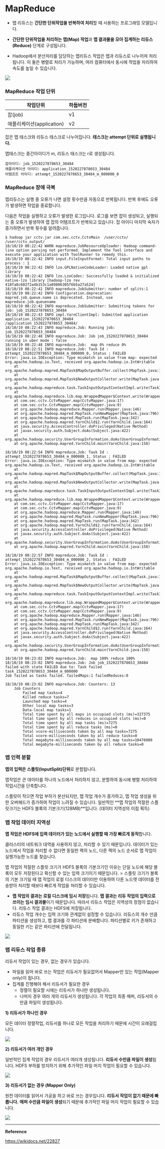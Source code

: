 # MapReduce

* 맵 리듀스는 **간단한 단위작업을 반복하여 처리**할 때 사용하는 프로그래밍 모델입니다.

* **간단한 단위작업을 처리하는 맵(Map) 작업**과 **맵 결과물을 모아 집계하는 리듀스(Reduce)** 단계로 구성됩니다.
* Hadoop에서 분산처리를 담당하는 맵리듀스 작업은 맵과 리듀스로 나누어져 처리됩니다. 이 둘은 병렬로 처리가 가능하며, 여러 컴퓨터에서 동시에 작업을 차리하여 속도를 높일 수 있습니다.



![](https://www.supinfo.com/articles/resources/207908/2807/3.png)



### MapReduce 작업 단위

| 작업단위                  | 하둡버전 |
| ------------------------- | -------- |
| 잡(job)                   | v1       |
| 애플리케이션(application) | v2       |

잡은 맵 태스크와 리듀스 태스크로 나누어집니다. **태스크는 attempt 단위로 실행됩니다.**

맵태스크는 중간아이디가 m, 리듀스 태스크는 r로 생성됩니다.



```
잡아이디: job_1520227878653_30484
애플리케이션 아이디: application_1520227878653_30484
어템프트 아이디: attempt_1520227878653_30484_m_000000_0
```



### MapReduce 장애 극복

맵리듀스는 실행 중 오류가 나면 설정 횟수만큼 자동으로 반복됩니다. 반복 후에도 오류가 발생하면 작업을 종료합니다.

다음은 작업을 실행하고 오류가 발생한 로그입니다. 로그를 보면 잡이 생성되고, 실행되는 중 오류가 발생하여 맵 잡의 어템프트가 반복되고 있습니다. 잡 아이디 마지막 숙자가 증가하면서 반복 횟수를 알려줍니다.

```console
$ hadoop jar cctv.jar com.sec.cctv.CctvMain  /user/cctv/ /user/cctv_output/ 
18/10/19 08:22:42 WARN mapreduce.JobResourceUploader: Hadoop command-line option parsing not performed. Implement the Tool interface and execute your application with ToolRunner to remedy this.
18/10/19 08:22:42 INFO input.FileInputFormat: Total input paths to process : 1
18/10/19 08:22:42 INFO lzo.GPLNativeCodeLoader: Loaded native gpl library
18/10/19 08:22:42 INFO lzo.LzoCodec: Successfully loaded & initialized native-lzo library [hadoop-lzo rev 418fa8c602f2a4b153c1a89806305f6b5a27a524]
18/10/19 08:22:42 INFO mapreduce.JobSubmitter: number of splits:1
18/10/19 08:22:42 INFO Configuration.deprecation: mapred.job.queue.name is deprecated. Instead, use mapreduce.job.queuename
18/10/19 08:22:42 INFO mapreduce.JobSubmitter: Submitting tokens for job: job_1520227878653_30484
18/10/19 08:22:43 INFO impl.YarnClientImpl: Submitted application application_1520227878653_30484
/application_1520227878653_30484/
18/10/19 08:22:43 INFO mapreduce.Job: Running job: job_1520227878653_30484
18/10/19 08:22:48 INFO mapreduce.Job: Job job_1520227878653_30484 running in uber mode : false
18/10/19 08:22:48 INFO mapreduce.Job:  map 0% reduce 0%
18/10/19 08:22:51 INFO mapreduce.Job: Task Id : attempt_1520227878653_30484_m_000000_0, Status : FAILED
Error: java.io.IOException: Type mismatch in value from map: expected org.apache.hadoop.io.Text, received org.apache.hadoop.io.IntWritable
    at org.apache.hadoop.mapred.MapTask$MapOutputBuffer.collect(MapTask.java:1095)
    at org.apache.hadoop.mapred.MapTask$NewOutputCollector.write(MapTask.java:724)
    at org.apache.hadoop.mapreduce.task.TaskInputOutputContextImpl.write(TaskInputOutputContextImpl.java:89)
    at org.apache.hadoop.mapreduce.lib.map.WrappedMapper$Context.write(WrappedMapper.java:112)
    at com.sec.cctv.CctvMapper.map(CctvMapper.java:17)
    at com.sec.cctv.CctvMapper.map(CctvMapper.java:9)
    at org.apache.hadoop.mapreduce.Mapper.run(Mapper.java:146)
    at org.apache.hadoop.mapred.MapTask.runNewMapper(MapTask.java:796)
    at org.apache.hadoop.mapred.MapTask.run(MapTask.java:342)
    at org.apache.hadoop.mapred.YarnChild$2.run(YarnChild.java:164)
    at java.security.AccessController.doPrivileged(Native Method)
    at javax.security.auth.Subject.doAs(Subject.java:422)
    at org.apache.hadoop.security.UserGroupInformation.doAs(UserGroupInformation.java:1698)
    at org.apache.hadoop.mapred.YarnChild.main(YarnChild.java:158)

18/10/19 08:22:54 INFO mapreduce.Job: Task Id : attempt_1520227878653_30484_m_000000_1, Status : FAILED
Error: java.io.IOException: Type mismatch in value from map: expected org.apache.hadoop.io.Text, received org.apache.hadoop.io.IntWritable
    at org.apache.hadoop.mapred.MapTask$MapOutputBuffer.collect(MapTask.java:1095)
    at org.apache.hadoop.mapred.MapTask$NewOutputCollector.write(MapTask.java:724)
    at org.apache.hadoop.mapreduce.task.TaskInputOutputContextImpl.write(TaskInputOutputContextImpl.java:89)
    at org.apache.hadoop.mapreduce.lib.map.WrappedMapper$Context.write(WrappedMapper.java:112)
    at com.sec.cctv.CctvMapper.map(CctvMapper.java:17)
    at com.sec.cctv.CctvMapper.map(CctvMapper.java:9)
    at org.apache.hadoop.mapreduce.Mapper.run(Mapper.java:146)
    at org.apache.hadoop.mapred.MapTask.runNewMapper(MapTask.java:796)
    at org.apache.hadoop.mapred.MapTask.run(MapTask.java:342)
    at org.apache.hadoop.mapred.YarnChild$2.run(YarnChild.java:164)
    at java.security.AccessController.doPrivileged(Native Method)
    at javax.security.auth.Subject.doAs(Subject.java:422)
    at org.apache.hadoop.security.UserGroupInformation.doAs(UserGroupInformation.java:1698)
    at org.apache.hadoop.mapred.YarnChild.main(YarnChild.java:158)

18/10/19 08:22:57 INFO mapreduce.Job: Task Id : attempt_1520227878653_30484_m_000000_2, Status : FAILED
Error: java.io.IOException: Type mismatch in value from map: expected org.apache.hadoop.io.Text, received org.apache.hadoop.io.IntWritable
    at org.apache.hadoop.mapred.MapTask$MapOutputBuffer.collect(MapTask.java:1095)
    at org.apache.hadoop.mapred.MapTask$NewOutputCollector.write(MapTask.java:724)
    at org.apache.hadoop.mapreduce.task.TaskInputOutputContextImpl.write(TaskInputOutputContextImpl.java:89)
    at org.apache.hadoop.mapreduce.lib.map.WrappedMapper$Context.write(WrappedMapper.java:112)
    at com.sec.cctv.CctvMapper.map(CctvMapper.java:17)
    at com.sec.cctv.CctvMapper.map(CctvMapper.java:9)
    at org.apache.hadoop.mapreduce.Mapper.run(Mapper.java:146)
    at org.apache.hadoop.mapred.MapTask.runNewMapper(MapTask.java:796)
    at org.apache.hadoop.mapred.MapTask.run(MapTask.java:342)
    at org.apache.hadoop.mapred.YarnChild$2.run(YarnChild.java:164)
    at java.security.AccessController.doPrivileged(Native Method)
    at javax.security.auth.Subject.doAs(Subject.java:422)
    at org.apache.hadoop.security.UserGroupInformation.doAs(UserGroupInformation.java:1698)
    at org.apache.hadoop.mapred.YarnChild.main(YarnChild.java:158)

18/10/19 08:23:02 INFO mapreduce.Job:  map 100% reduce 100%
18/10/19 08:23:02 INFO mapreduce.Job: Job job_1520227878653_30484 failed with state FAILED due to: Task failed task_1520227878653_30484_m_000000
Job failed as tasks failed. failedMaps:1 failedReduces:0

18/10/19 08:23:02 INFO mapreduce.Job: Counters: 13
    Job Counters 
        Failed map tasks=4
        Killed reduce tasks=7
        Launched map tasks=4
        Other local map tasks=3
        Data-local map tasks=1
        Total time spent by all maps in occupied slots (ms)=327375
        Total time spent by all reduces in occupied slots (ms)=0
        Total time spent by all map tasks (ms)=7275
        Total time spent by all reduce tasks (ms)=0
        Total vcore-milliseconds taken by all map tasks=7275
        Total vcore-milliseconds taken by all reduce tasks=0
        Total megabyte-milliseconds taken by all map tasks=10476000
        Total megabyte-milliseconds taken by all reduce tasks=0
```



### 맵 인력 분할

**맵의 입력은 스플릿(InputSplit)단위**로 분할됩니다. 

맵작업은 큰 데이터를 하나의 노드에서 처리하지 않고, 분할하여 동시에 병렬 처리하여 작업시간을 단축합니다.

스플릿이 작으면 작업 부하가 분산되지만, 맵 작업 개수가 증가하고, 맵 작업 생성을 위한 오버헤드가 증가하여 작업이 느려질 수 있습니다. 일반적인 **맵 작업의 적절한 스플릿크기는 HDFS 블록의 기본크기(128MB)**입니다. (데이터 지역성의 이점 획득)





### 맵 작업 데이터 지역성

**맵 작업은 HDFS에 입력 데이터가 있는 노드에서 실행할 때 가장 빠르게 동작**합니다. 

클러스터의 네트워크 대역을 사용하지 않고, 처리할 수 있기 때문입니다. 데이터가 있는 노드에서 작업을 처리할 수 없다면 동일한 랙의 노드, 다른 랙의 노드 순서로 맵 작업이 실행가능한 노드를 찾습니다.

맵 작업의 적절한 스플릿 크기가 HDFS 블록의 기본크기인 이유는 단일 노드에 해당 블록이 모두 저장된다고 확신할 수 있는 입력 크기이기 때문입니다. > 스플릿 크기가 블록의 기본 크기일 때 맵 작업이 로컬 디스크의 데이터만 이용하여 다른 노드엣 데이터를 전송받아 처리할 때보다 빠르게 작업을 처리할 수 있습니다.

* **맵 작업의 결과는 로컬 디스크에 임시 저장**됩니다. **맵 결과는 리듀 작업의 입력으로 쓰이는 임시 결과물**이기 때문입니다. 따라서 리듀스 작업은 지역성의 장점이 없습니다. 리듀스 작업 결과는 HDFS에 저장됩니다.
* 리듀스 작업 개수는 입력 크기와 관계없이 설정할 수 있습니다. 리듀스의 개수 만큼 파티션을 생성하고, 맵 결과를 각 파티션에 분배합니다. 파티션별로 키가 존재하고 동일한 키는 같은 파티션에 전달됩니다.

![](https://lovingtocode.files.wordpress.com/2015/09/asdf1.jpg)



### 맵 리듀스 작업 종류

리듀서 작업이 있는 경우, 없는 경우가 있습니다.

* 파일을 읽어 바로 쓰는 작업은 리듀서가 필요없어서 Mapper만 있는 작업(Mapper only)이 됩니다.
* 집계를 진행해야 해서 리듀서가 필요한 경우
  * 정렬이 필요할 시에는 리듀서가 하나만 생성됩니다.
  * 나머지 경우 여러 개의 리듀서가 생성됩니다. 각 작업의 최종 매퍼, 리듀서의 수만큼 파일이 생성됩니다.



**1) 리듀서가 하나인 경우**

모든 데이터 정렬작업, 리듀서를 하나로 모든 작업을 처리하기 때문에 시간이 오래걸립니다.

![](https://autofei.files.wordpress.com/2010/06/2-2.png?w=300&h=165)



**2) 리듀서가 여러 개인 경우**

일반적인 집계 작업의 경우 리듀서가 여러개 생성됩니다. **리듀서 수만큼 파일이 생성**됩니다. HDFS 부하를 방지하기 위해 추가적인 파일 머지 작업이 필요할 수 있습니다.

![](https://autofei.files.wordpress.com/2010/06/2-3.png?w=300)



**3) 리듀서가 없는 경우 (Mapper Only)**

원천 데이터를 읽어서 가공을 하고 바로 쓰는 경우입니다. **리듀서 작업이 없기 때문에 빠릅니다.** **매퍼 수만큼 파일이 생성**되기 때문에 추가적인 파일 머지 작업이 필요할 수 있습니다.

![](https://autofei.files.wordpress.com/2010/06/2-4.png?w=300&h=254)



---

**Reference**

https://wikidocs.net/22827
